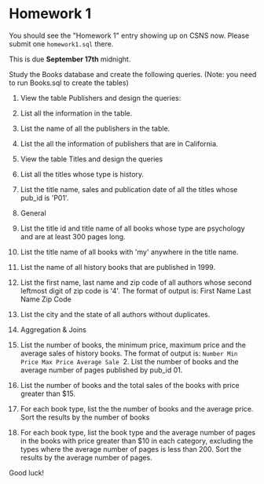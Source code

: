 # Homework 1

You should see the "Homework 1" entry showing up on CSNS now. Please submit one
`homework1.sql` there.

This is due **September 17th** midnight.

Study the Books database and create the following queries. (Note: you need to run Books.sql to create the tables)

1. View the table Publishers and design the queries:
  1. List all the information in the table.
  2. List the name of all the publishers in the table.
  3. List the all the information of publishers that are in California.

2. View the table Titles and design the queries
  1. List all the titles whose type is history.
  2. List the title name, sales and publication date of all the titles whose pub_id is 'P01'.

3. General
  1. List the title id and title name of all books whose type are psychology and are at least 300 pages long.
  2. List the title name of all books with 'my' anywhere in the title name.
  3. List the name of all history books that are published in 1999.
  4. List the first name, last name and zip code of all authors whose second leftmost digit of zip code is '4'. The format of output is:
  First Name Last Name Zip Code
  5. List the city and the state of all authors without duplicates.

3. Aggregation & Joins
  1. List the number of books, the minimum price, maximum price and the average sales of history books. The format of output is: `Number Min Price Max Price Average Sale`
   2. List the number of books and the average number of pages published by pub_id 01.
  3. List the number of books and the total sales of the books with price greater than $15.
  4. For each book type, list the the number of books and the average price. Sort the results by the number of books
  5. For each book type, list the book type and the average number of pages in the books with price greater than $10 in each category, excluding the types where the average number of pages is less than 200. Sort the results by the average number of pages.

Good luck!
